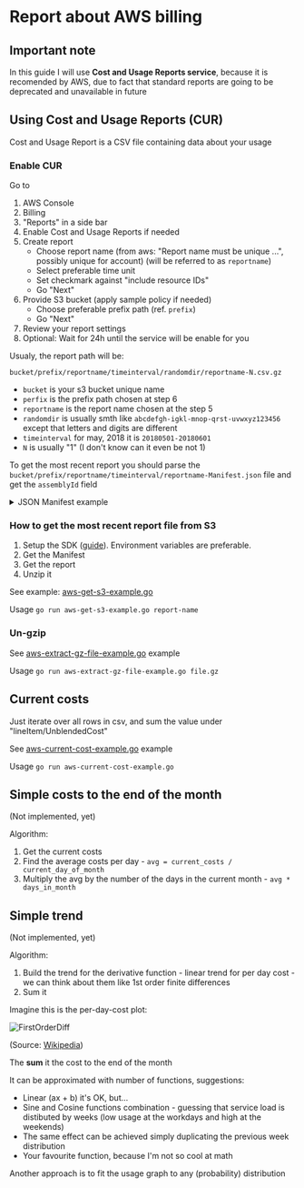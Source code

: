 # Report about AWS billing

## Important note ##

In this guide I will use **Cost and Usage Reports service**, because
it is recomended by AWS, due to fact that standard reports are going
to be deprecated and unavailable in future

## Using Cost and Usage Reports (CUR) ##

Cost and Usage Report is a CSV file containing data about your usage

### Enable CUR ###

Go to

1. AWS Console
2. Billing
3. "Reports" in a side bar
4. Enable Cost and Usage Reports if needed
5. Create report
   * Choose report name (from aws: "Report name must be unique ...",
     possibly unique for account) (will be referred to as
     `reportname`)
   * Select preferable time unit
   * Set checkmark against "include resource IDs"
   * Go "Next"
6. Provide S3 bucket (apply sample policy if needed)
   * Choose preferable prefix path (ref. `prefix`)
   * Go "Next"
7. Review your report settings
8. Optional: Wait for 24h until the service will be enable for you

Usualy, the report path will be:

`bucket/prefix/reportname/timeinterval/randomdir/reportname-N.csv.gz`

* `bucket` is your s3 bucket unique name
* `perfix` is the prefix path chosen at step 6
* `reportname` is the report name chosen at the step 5
* `randomdir` is usually smth like
  `abcdefgh-igkl-mnop-qrst-uvwxyz123456` except that letters and
  digits are different
* `timeinterval` for may, 2018 it is `20180501-20180601`
* `N` is usually "1" (I don't know can it even be not 1)

To get the most recent report you should parse the
`bucket/prefix/reportname/timeinterval/reportname-Manifest.json` file
and get the `assemblyId` field

<details><summary>JSON Manifest example</summary>

```json
{
  "assemblyId":"afe8b092-dc87-405a-a0b7-fc743e14adff",
  "account":"141375116029",
  "columns":[{
    "category":"identity",
    "name":"LineItemId"
  },{
    "category":"identity",
    "name":"TimeInterval"
  },{
    "category":"bill",
    "name":"InvoiceId"
  },{
    "category":"bill",
    "name":"BillingEntity"
  },{
    "category":"bill",
    "name":"BillType"
  },{
    "category":"bill",
    "name":"PayerAccountId"
  },{
    "category":"bill",
    "name":"BillingPeriodStartDate"
  },{
    "category":"bill",
    "name":"BillingPeriodEndDate"
  },{
    "category":"lineItem",
    "name":"UsageAccountId"
  },{
    "category":"lineItem",
    "name":"LineItemType"
  },{
    "category":"lineItem",
    "name":"UsageStartDate"
  },{
    "category":"lineItem",
    "name":"UsageEndDate"
  },{
    "category":"lineItem",
    "name":"ProductCode"
  },{
    "category":"lineItem",
    "name":"UsageType"
  },{
    "category":"lineItem",
    "name":"Operation"
  },{
    "category":"lineItem",
    "name":"AvailabilityZone"
  },{
    "category":"lineItem",
    "name":"ResourceId"
  },{
    "category":"lineItem",
    "name":"UsageAmount"
  },{
    "category":"lineItem",
    "name":"NormalizationFactor"
  },{
    "category":"lineItem",
    "name":"NormalizedUsageAmount"
  },{
    "category":"lineItem",
    "name":"CurrencyCode"
  },{
    "category":"lineItem",
    "name":"UnblendedRate"
  },{
    "category":"lineItem",
    "name":"UnblendedCost"
  },{
    "category":"lineItem",
    "name":"BlendedRate"
  },{
    "category":"lineItem",
    "name":"BlendedCost"
  },{
    "category":"lineItem",
    "name":"LineItemDescription"
  },{
    "category":"lineItem",
    "name":"TaxType"
  },{
    "category":"lineItem",
    "name":"LegalEntity"
  },{
    "category":"product",
    "name":"ProductName"
  },{
    "category":"product",
    "name":"alarmType"
  },{
    "category":"product",
    "name":"availability"
  },{
    "category":"product",
    "name":"capacitystatus"
  },{
    "category":"product",
    "name":"clockSpeed"
  },{
    "category":"product",
    "name":"currentGeneration"
  },{
    "category":"product",
    "name":"databaseEngine"
  },{
    "category":"product",
    "name":"deploymentOption"
  },{
    "category":"product",
    "name":"durability"
  },{
    "category":"product",
    "name":"ecu"
  },{
    "category":"product",
    "name":"engineCode"
  },{
    "category":"product",
    "name":"fromLocation"
  },{
    "category":"product",
    "name":"fromLocationType"
  },{
    "category":"product",
    "name":"group"
  },{
    "category":"product",
    "name":"groupDescription"
  },{
    "category":"product",
    "name":"instanceFamily"
  },{
    "category":"product",
    "name":"instanceType"
  },{
    "category":"product",
    "name":"instanceTypeFamily"
  },{
    "category":"product",
    "name":"licenseModel"
  },{
    "category":"product",
    "name":"location"
  },{
    "category":"product",
    "name":"locationType"
  },{
    "category":"product",
    "name":"maxIopsBurstPerformance"
  },{
    "category":"product",
    "name":"maxIopsvolume"
  },{
    "category":"product",
    "name":"maxThroughputvolume"
  },{
    "category":"product",
    "name":"maxVolumeSize"
  },{
    "category":"product",
    "name":"memory"
  },{
    "category":"product",
    "name":"minVolumeSize"
  },{
    "category":"product",
    "name":"networkPerformance"
  },{
    "category":"product",
    "name":"normalizationSizeFactor"
  },{
    "category":"product",
    "name":"operatingSystem"
  },{
    "category":"product",
    "name":"operation"
  },{
    "category":"product",
    "name":"physicalProcessor"
  },{
    "category":"product",
    "name":"preInstalledSw"
  },{
    "category":"product",
    "name":"processorArchitecture"
  },{
    "category":"product",
    "name":"processorFeatures"
  },{
    "category":"product",
    "name":"productFamily"
  },{
    "category":"product",
    "name":"region"
  },{
    "category":"product",
    "name":"requestType"
  },{
    "category":"product",
    "name":"servicecode"
  },{
    "category":"product",
    "name":"servicename"
  },{
    "category":"product",
    "name":"sku"
  },{
    "category":"product",
    "name":"storage"
  },{
    "category":"product",
    "name":"storageClass"
  },{
    "category":"product",
    "name":"storageMedia"
  },{
    "category":"product",
    "name":"tenancy"
  },{
    "category":"product",
    "name":"toLocation"
  },{
    "category":"product",
    "name":"toLocationType"
  },{
    "category":"product",
    "name":"transferType"
  },{
    "category":"product",
    "name":"usagetype"
  },{
    "category":"product",
    "name":"vcpu"
  },{
    "category":"product",
    "name":"volumeType"
  },{
    "category":"pricing",
    "name":"publicOnDemandCost"
  },{
    "category":"pricing",
    "name":"publicOnDemandRate"
  },{
    "category":"pricing",
    "name":"term"
  },{
    "category":"pricing",
    "name":"unit"
  },{
    "category":"reservation",
    "name":"AmortizedUpfrontCostForUsage"
  },{
    "category":"reservation",
    "name":"AmortizedUpfrontFeeForBillingPeriod"
  },{
    "category":"reservation",
    "name":"EffectiveCost"
  },{
    "category":"reservation",
    "name":"EndTime"
  },{
    "category":"reservation",
    "name":"ModificationStatus"
  },{
    "category":"reservation",
    "name":"NormalizedUnitsPerReservation"
  },{
    "category":"reservation",
    "name":"RecurringFeeForUsage"
  },{
    "category":"reservation",
    "name":"StartTime"
  },{
    "category":"reservation",
    "name":"TotalReservedNormalizedUnits"
  },{
    "category":"reservation",
    "name":"TotalReservedUnits"
  },{
    "category":"reservation",
    "name":"UnitsPerReservation"
  },{
    "category":"reservation",
    "name":"UnusedAmortizedUpfrontFeeForBillingPeriod"
  },{
    "category":"reservation",
    "name":"UnusedNormalizedUnitQuantity"
  },{
    "category":"reservation",
    "name":"UnusedQuantity"
  },{
    "category":"reservation",
    "name":"UnusedRecurringFee"
  },{
    "category":"reservation",
    "name":"UpfrontValue"
  }],
  "charset":"UTF-8",
  "compression":"GZIP",
  "contentType":"text/csv",
  "reportId":"1fbc20f088082669ee179c61999326b3b329325738afe67a98931c03b07cc613",
  "reportName":"test-quicksight",
  "billingPeriod":{
    "start":"20180501T000000.000Z",
    "end":"20180601T000000.000Z"
  },
  "bucket":"qezz-xproject-test-bucket-91739124",
  "reportKeys":["quicksight/test-quicksight/20180501-20180601/afe8b092-dc87-405a-a0b7-fc743e14adff/test-quicksight-1.csv.gz"],
  "additionalArtifactKeys":[{
    "artifactType":"RedshiftCommands",
    "name":"quicksight/test-quicksight/20180501-20180601/afe8b092-dc87-405a-a0b7-fc743e14adff/test-quicksight-RedshiftCommands.sql"
  },{
    "artifactType":"RedshiftManifest",
    "name":"quicksight/test-quicksight/20180501-20180601/afe8b092-dc87-405a-a0b7-fc743e14adff/test-quicksight-RedshiftManifest.json"
  }]
}
```

</details>

### How to get the most recent report file from S3 ###

1. Setup the SDK ([guide](https://github.com/pavlov-tony/xproject/issues/3#issuecomment-388046256)).
   Environment variables are preferable.
2. Get the Manifest
3. Get the report
4. Unzip it

See example: [aws-get-s3-example.go](aws-get-s3-example.go)

Usage `go run aws-get-s3-example.go report-name` 

### Un-gzip

See [aws-extract-gz-file-example.go](aws-extract-gz-file-example.go) example

Usage `go run aws-extract-gz-file-example.go file.gz`

## Current costs

Just iterate over all rows in csv, and sum the value under "lineItem/UnblendedCost"

See [aws-current-cost-example.go](aws-current-cost-example.go) example

Usage `go run aws-current-cost-example.go`

## Simple costs to the end of the month ##

(Not implemented, yet)

Algorithm: 

1. Get the current costs
2. Find the average costs per day - `avg = current_costs / current_day_of_month`
3. Multiply the avg by the number of the days in the current month - `avg * days_in_month`

## Simple trend ##

(Not implemented, yet)

Algorithm:

1. Build the trend for the derivative function - linear trend for per
   day cost - we can think about them like 1st order finite differences
2. Sum it 

Imagine this is the per-day-cost plot:

![FirstOrderDiff](https://qezz.github.io/shared/finitediff.png)

(Source: [Wikipedia](https://en.wikipedia.org/wiki/Finite_difference_method))

The **sum** it the cost to the end of the month

It can be approximated with number of functions, suggestions:

* Linear (ax + b) it's OK, but...
* Sine and Cosine functions combination - guessing that service load
  is distibuted by weeks (low usage at the workdays and high at the weekends)
* The same effect can be achieved simply duplicating the previous week
  distribution
* Your favourite function, because I'm not so cool at math

Another approach is to fit the usage graph to any (probability) distribution
